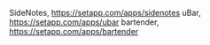 SideNotes, https://setapp.com/apps/sidenotes
uBar, https://setapp.com/apps/ubar 
bartender, https://setapp.com/apps/bartender





